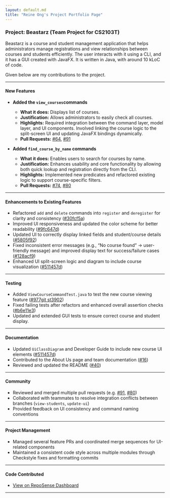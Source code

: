 ```yaml
---
layout: default.md
title: "Reine Ong's Project Portfolio Page"
---
```


### Project: Beastarz (Team Project for CS2103T)

Beastarz is a course and student management application that helps administrators manage registrations and view relationships between courses and students efficiently. The user interacts with it using a CLI, and it has a GUI created with JavaFX. It is written in Java, with around 10 kLoC of code.

Given below are my contributions to the project.

---

#### **New Features**

* **Added the `view_courses`commands**
    * **What it does:** Displays list of courses.
    * **Justification:** Allows administrators to easily check all courses.
    * **Highlights:** Required integration between the command layer, model layer, and UI components. Involved linking the course logic to the split-screen UI and updating JavaFX bindings dynamically.
    * **Pull Requests:** [#64](https://github.com/AY2526S1-CS2103T-T13-4/tp/pull/64), [#91](https://github.com/AY2526S1-CS2103T-T13-4/tp/pull/91)

* **Added `find_course_by_name` commands**
    * **What it does:** Enables users to search for courses by name.
    * **Justification:** Enhances usability and core functionality by allowing both quick lookup and registration directly from the CLI.
    * **Highlights:** Implemented new predicates and refactored existing logic to support course-specific filters.
    * **Pull Requests:** [#74](https://github.com/AY2526S1-CS2103T-T13-4/tp/pull/74), [#80](https://github.com/AY2526S1-CS2103T-T13-4/tp/pull/80)

---

#### **Enhancements to Existing Features**

* Refactored `add` and `delete` commands into `register` and `deregister` for clarity and consistency ([#30fcf5a](https://github.com/AY2526S1-CS2103T-T13-4/tp/commit/30fcf5a))
* Improved UI responsiveness and updated the color scheme for better readability ([#9fc647d](https://github.com/AY2526S1-CS2103T-T13-4/tp/commit/9fc647d))
* Updated UI to correctly display linked fields and student/course details ([#5805f92](https://github.com/AY2526S1-CS2103T-T13-4/tp/commit/5805f92))
* Fixed inconsistent error messages (e.g., “No course found” → user-friendly message) and improved display text for success/failure cases ([#128acf9](https://github.com/AY2526S1-CS2103T-T13-4/tp/commit/128acf9))
* Enhanced UI split-screen logic and diagram to include course visualization ([#511457d](https://github.com/AY2526S1-CS2103T-T13-4/tp/commit/511457d))

---

#### **Testing**

* Added `ViewCourseCommandTest.java` to test the new course viewing feature ([#977git st3902](https://github.com/AY2526S1-CS2103T-T13-4/tp/commit/9773902))
* Fixed failing tests after refactors and enhanced overall assertion checks ([#b6e11e3](https://github.com/AY2526S1-CS2103T-T13-4/tp/commit/b6e11e3))
* Updated and extended GUI tests to ensure correct course and student display.

---

#### **Documentation**

* Updated `UiClassDiagram` and Developer Guide to include new course UI elements ([#511457d](https://github.com/AY2526S1-CS2103T-T13-4/tp/commit/511457d))
* Contributed to the About Us page and team documentation ([#16](https://github.com/AY2526S1-CS2103T-T13-4/tp/pull/16))
* Reviewed and updated the README ([#40](https://github.com/AY2526S1-CS2103T-T13-4/tp/pull/40))

---

#### **Community**

* Reviewed and merged multiple pull requests (e.g. [#91](https://github.com/AY2526S1-CS2103T-T13-4/tp/pull/91), [#80](https://github.com/AY2526S1-CS2103T-T13-4/tp/pull/80))
* Collaborated with teammates to resolve integration conflicts between branches (`view-students`, `update-ui`)
* Provided feedback on UI consistency and command naming conventions

---

#### **Project Management**

* Managed several feature PRs and coordinated merge sequences for UI-related components
* Maintained a consistent code style across multiple modules through Checkstyle fixes and formatting commits

---

#### **Code Contributed**

* [View on RepoSense Dashboard](https://nus-cs2103-ay2526s1.github.io/tp-dashboard/#/widget/?search=&sort=groupTitle&sortWithin=title&timeframe=commit&mergegroup=&groupSelect=groupByRepos&breakdown=true&checkedFileTypes=docs~functional-code~test-code~other&since=2025-09-19T00%3A00%3A00&filteredFileName=&tabOpen=true&tabType=authorship&tabAuthor=reineoeq&tabRepo=AY2526S1-CS2103T-T13-4%2Ftp%5Bmaster%5D)

---

